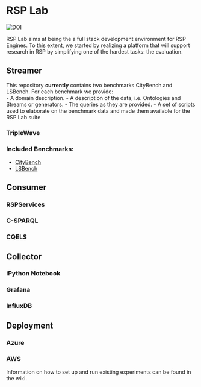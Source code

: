 
# RSP Lab 

[![DOI](https://zenodo.org/badge/80531774.svg)](https://zenodo.org/badge/latestdoi/80531774)

RSP Lab aims at being the a full stack development environment for RSP Engines.
To this extent, we started by realizing a platform that will support research in RSP by simplifying one of the hardest tasks: the evaluation.

## Streamer
This repository **currently** contains two benchmarks CityBench and LSBench.
For each benchmark we provide:  
    - A domain description.
    - A description of the data, i.e. Ontologies and Streams or generators.
    - The queries as they are provided.
    - A set of scripts used to elaborate on the benchmark data and made them available for the RSP Lab suite

### TripleWave

### Included Benchmarks:

- [CityBench](https://github.com/streamreasoning/rsplab/blob/master/citybench/README.md)
- [LSBench](https://github.com/riccardotommasini/rsplab/blob/master/lsbench/README.md)

## Consumer

### RSPServices
### C-SPARQL
### CQELS

## Collector

### iPython Notebook
### Grafana
### InfluxDB

## Deployment

### Azure
### AWS

Information on how to set up and run existing experiments can be found in the wiki.

